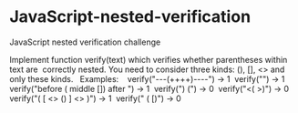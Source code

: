 # JavaScript-nested-verification
JavaScript nested verification challenge

  
Implement‌ ‌function‌ ‌verify(text)‌ ‌which‌ ‌verifies‌ ‌whether‌ ‌parentheses‌ ‌within‌ ‌text‌ ‌are‌ ‌
correctly‌ ‌nested.‌ ‌You‌ ‌need‌ ‌to‌ ‌consider‌ ‌three‌ ‌kinds:‌ ‌(),‌ ‌[],‌ ‌<>‌ ‌and‌ ‌‌only‌‌ ‌these‌ ‌kinds.‌ ‌
 ‌
Examples:‌ ‌
 ‌ ‌
verify("---(++++)----")‌ ‌->‌ ‌1‌ ‌
verify("")‌ ‌->‌ ‌1‌ ‌
verify("before‌ ‌(‌ ‌middle‌ ‌[])‌ ‌after‌ ‌")‌ ‌->‌ ‌1‌ ‌
verify(")‌ ‌(")‌ ‌->‌ ‌0‌ ‌
verify("<(‌   ‌>)")‌ ‌->‌ ‌0‌ ‌
verify("(‌  ‌[‌  ‌<>‌  ‌()‌  ‌]‌  ‌<>‌  ‌)")‌ ‌->‌ ‌1‌ ‌
verify("‌   ‌(‌      ‌[)")‌ ‌->‌ ‌0‌

